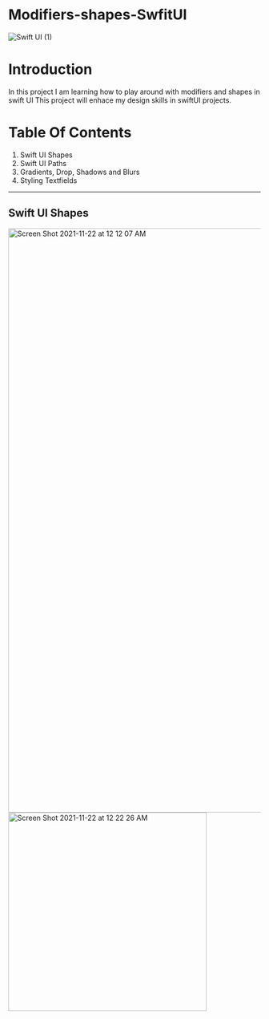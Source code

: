 # Modifiers-shapes-SwfitUI



![Swift UI (1)](https://user-images.githubusercontent.com/61983873/142810097-dd65a481-4a52-41c0-913e-859bb31d073a.png)


# Introduction 
  
  In this project I am learning how to play around with modifiers and shapes in swift UI 
  This project will enhace my design skills in swiftUI projects. 
  
  # Table Of Contents 
  
  1. Swift UI Shapes 
  2. Swift UI Paths 
  3. Gradients, Drop, Shadows and Blurs
  4. Styling Textfields 
--------
## Swift UI  Shapes  


<img width="1165" alt="Screen Shot 2021-11-22 at 12 12 07 AM" src="https://user-images.githubusercontent.com/61983873/142810281-154e190a-0bf0-4131-ab62-928e424e2f5a.png">


<img width="396" alt="Screen Shot 2021-11-22 at 12 22 26 AM" src="https://user-images.githubusercontent.com/61983873/142810450-8636fba7-3ac2-45cc-a1ac-9e4e89c07d4f.png">
